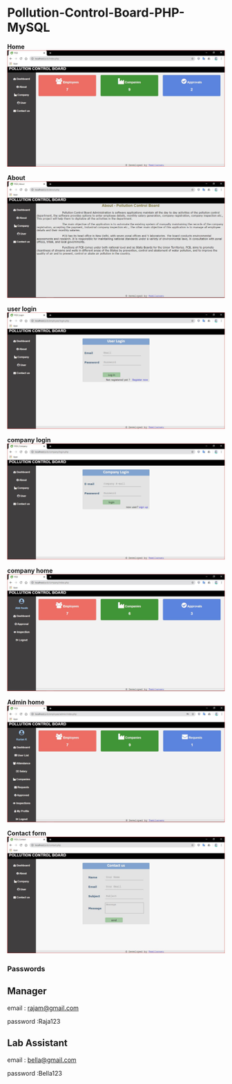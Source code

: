 # Pollution-Control-Board-PHP-MySQL

**Home**
![User Home](https://github.com/Tamilarasu21/Pollution-Control-Board-Management-System/blob/master/Screenshots/pcb-dashboard.JPG)

**About**
![User Home](https://github.com/Tamilarasu21/Pollution-Control-Board-Management-System/blob/master/Screenshots/pcb-about.JPG)

**user login**
![User Home](https://github.com/Tamilarasu21/Pollution-Control-Board-Management-System/blob/master/Screenshots/pcb-userlogin.JPG)

**company login**
![User Home](https://github.com/Tamilarasu21/Pollution-Control-Board-Management-System/blob/master/Screenshots/pcb-companylogin.JPG)

**company home**
![User Home](https://github.com/Tamilarasu21/Pollution-Control-Board-Management-System/blob/master/Screenshots/pcb-companyhome.JPG)

**Admin home**
![User Home](https://github.com/Tamilarasu21/Pollution-Control-Board-Management-System/blob/master/Screenshots/pcb-adminhome.JPG)

**Contact form**
![User Home](https://github.com/Tamilarasu21/Pollution-Control-Board-Management-System/blob/master/Screenshots/pcb-contactform.JPG)

### Passwords

Manager
-------
email : rajam@gmail.com

password :Raja123

Lab Assistant
--------------
email : bella@gmail.com

password :Bella123